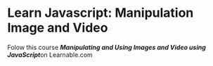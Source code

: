 Learn Javascript: Manipulation Image and Video
==============================================

Folow this course ***Manipulating and Using Images and Video using JavaScript***on Learnable.com
